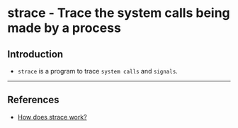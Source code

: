 # strace - Trace the system calls being made by a process

## Introduction

* `strace` is a program to trace `system calls` and `signals`.

---

## References

* [How does strace work?](https://blog.packagecloud.io/eng/2016/02/29/how-does-strace-work/)
